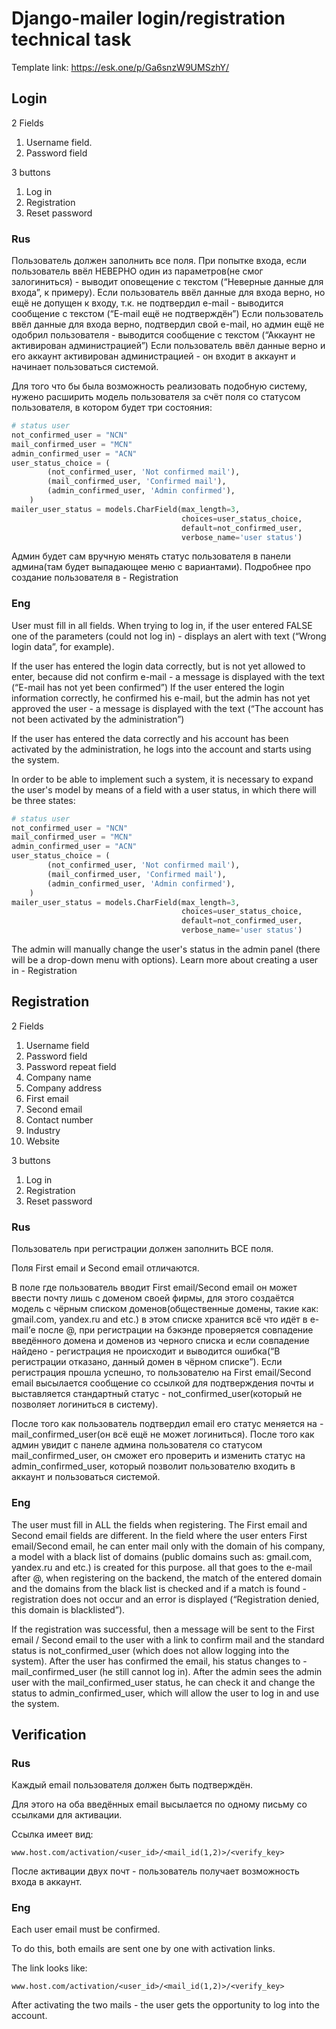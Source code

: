 # Django-mailer login/registration technical task

Template link: https://esk.one/p/Ga6snzW9UMSzhY/


## Login

2 Fields
1. Username field.
2. Password field

3 buttons
1. Log in
2. Registration
3. Reset password

### Rus
Пользователь должен заполнить все поля. 
При попытке входа, если пользователь ввёл НЕВЕРНО один из параметров(не смог залогиниться) - выводит оповещение с текстом (“Неверные данные для входа”, к примеру).
Если пользователь ввёл данные для входа верно, но ещё не допущен к входу, т.к. не подтвердил e-mail - выводится сообщение с текстом (“E-mail ещё не подтверждён”)
Если пользователь ввёл данные для входа верно, подтвердил свой e-mail, но админ ещё не одобрил пользователя - выводится сообщение с текстом (“Аккаунт не активирован администрацией”)
Если пользователь ввёл данные верно и его аккаунт активирован администрацией - он входит в аккаунт и начинает пользоваться системой.

Для того что бы была возможность реализовать подобную систему, нужено расширить модель пользователя за счёт поля со статусом пользователя, в котором будет три состояния:
``` python
# status user
not_confirmed_user = "NCN"
mail_confirmed_user = "MCN"
admin_confirmed_user = "ACN"
user_status_choice = (
        (not_confirmed_user, 'Not confirmed mail'),
        (mail_confirmed_user, 'Confirmed mail'),
        (admin_confirmed_user, 'Admin confirmed'),
    )
mailer_user_status = models.CharField(max_length=3,
                                      choices=user_status_choice,
                                      default=not_confirmed_user,
                                      verbose_name='user status')
```
Админ будет сам вручную менять статус пользователя в панели админа(там будет выпадающее меню с вариантами).
Подробнее про создание пользователя в - Registration

### Eng
User must fill in all fields.
When trying to log in, if the user entered FALSE one of the parameters (could not log in) - displays an alert with text (“Wrong login data”, for example).

If the user has entered the login data correctly, but is not yet allowed to enter, because did not confirm e-mail - a message is displayed with the text (“E-mail has not yet been confirmed”)
If the user entered the login information correctly, he confirmed his e-mail, but the admin has not yet approved the user - a message is displayed with the text (“The account has not been activated by the administration”)

If the user has entered the data correctly and his account has been activated by the administration, he logs into the account and starts using the system.

In order to be able to implement such a system, it is necessary to expand the user's model by means of a field with a user status, in which there will be three states:
``` python
# status user
not_confirmed_user = "NCN"
mail_confirmed_user = "MCN"
admin_confirmed_user = "ACN"
user_status_choice = (
        (not_confirmed_user, 'Not confirmed mail'),
        (mail_confirmed_user, 'Confirmed mail'),
        (admin_confirmed_user, 'Admin confirmed'),
    )
mailer_user_status = models.CharField(max_length=3,
                                      choices=user_status_choice,
                                      default=not_confirmed_user,
                                      verbose_name='user status')
```
The admin will manually change the user's status in the admin panel (there will be a drop-down menu with options).
Learn more about creating a user in - Registration


## Registration

2 Fields
1. Username field
2. Password field
3. Password repeat field
4. Company name
5. Company address
6. First email
7. Second email
8. Contact number
9. Industry
10. Website

3 buttons
1. Log in
2. Registration
3. Reset password

### Rus
Пользователь при регистрации должен заполнить ВСЕ поля.

Поля First email и Second email отличаются.

В поле где пользователь вводит First email/Second email он может ввести почту лишь с доменом своей фирмы, для этого создаётся модель с чёрным списком доменов(общественные домены, такие как: gmail.com, yandex.ru and etc.) в этом списке хранится всё что идёт в e-mail’е после @, при регистрации на бэкэнде проверяется совпадение введённого домена и доменов из черного списка и если совпадение найдено - регистрация не происходит и выводится ошибка(“В регистрации отказано, данный домен в чёрном списке”).
Если регистрация прошла успешно, то пользователю на First email/Second email высылается сообщение со ссылкой для подтверждения почты и выставляется стандартный статус - not_confirmed_user(который не позволяет логиниться в систему).

После того как пользователь подтвердил email его статус меняется на - mail_confirmed_user(он всё ещё не может логиниться).
После того как админ увидит с панеле админа пользователя со статусом mail_confirmed_user, он сможет его проверить и изменить статус на admin_confirmed_user, который позволит пользователю входить в аккаунт и пользоваться системой.

### Eng
The user must fill in ALL the fields when registering.
The First email and Second email fields are different.
In the field where the user enters First email/Second email, he can enter mail only with the domain of his company, a model with a black list of domains (public domains such as: gmail.com, yandex.ru and etc.) is created for this purpose. all that goes to the e-mail after @, when registering on the backend, the match of the entered domain and the domains from the black list is checked and if a match is found - registration does not occur and an error is displayed (“Registration denied, this domain is blacklisted”).

If the registration was successful, then a message will be sent to the First email / Second email to the user with a link to confirm mail and the standard status is not_confirmed_user (which does not allow logging into the system).
After the user has confirmed the email, his status changes to - mail_confirmed_user (he still cannot log in).
After the admin sees the admin user with the mail_confirmed_user status, he can check it and change the status to admin_confirmed_user, which will allow the user to log in and use the system.

## Verification
### Rus
Каждый email пользователя должен быть подтверждён.

Для этого на оба введённых email высылается по одному письму со ссылками для активации. 

Ссылка имеет вид:

```www.host.com/activation/<user_id>/<mail_id(1,2)>/<verify_key>```

После активации двух почт - пользователь получает возможность входа в аккаунт.

### Eng
Each user email must be confirmed.

To do this, both emails are sent one by one with activation links.

The link looks like:

```www.host.com/activation/<user_id>/<mail_id(1,2)>/<verify_key>```

After activating the two mails - the user gets the opportunity to log into the account.

